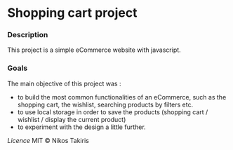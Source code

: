 # Shopping cart project

### Description
This project is a simple eCommerce website with javascript.

### Goals
The main objective of this project was :
* to build the most common functionalities of an eCommerce, such as the shopping cart, the wishlist, searching products by filters etc.
* to use local storage in order to save the products (shopping cart / wishlist / display the current product) 
* to experiment with the design a little further.

*Licence*
MIT &copy; Nikos Takiris
